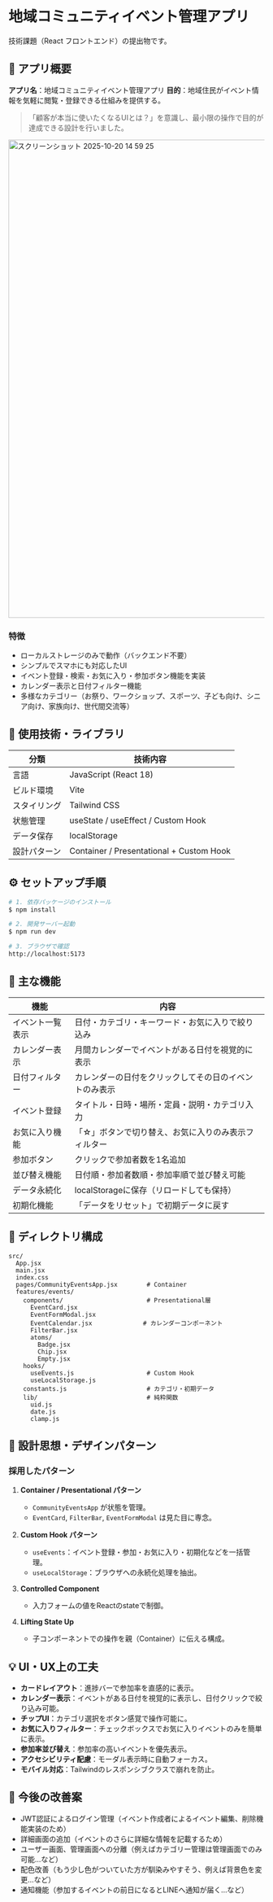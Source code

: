# 地域コミュニティイベント管理アプリ

技術課題（React フロントエンド）の提出物です。

## 🌟 アプリ概要

**アプリ名**：地域コミュニティイベント管理アプリ
**目的**：地域住民がイベント情報を気軽に閲覧・登録できる仕組みを提供する。

> 「顧客が本当に使いたくなるUIとは？」を意識し、最小限の操作で目的が達成できる設計を行いました。

<img width="1702" height="940" alt="スクリーンショット 2025-10-20 14 59 25" src="https://github.com/user-attachments/assets/537fd67f-bb66-4504-99e0-3bce026a2261" />

### 特徴

* ローカルストレージのみで動作（バックエンド不要）
* シンプルでスマホにも対応したUI
* イベント登録・検索・お気に入り・参加ボタン機能を実装
* カレンダー表示と日付フィルター機能
* 多様なカテゴリー（お祭り、ワークショップ、スポーツ、子ども向け、シニア向け、家族向け、世代間交流等）

## 🧱 使用技術・ライブラリ

| 分類     | 技術内容                                     |
| ------ | ---------------------------------------- |
| 言語     | JavaScript (React 18)                    |
| ビルド環境  | Vite                                     |
| スタイリング | Tailwind CSS                             |
| 状態管理   | useState / useEffect / Custom Hook       |
| データ保存  | localStorage                             |
| 設計パターン | Container / Presentational + Custom Hook |

## ⚙️ セットアップ手順

```bash
# 1. 依存パッケージのインストール
$ npm install

# 2. 開発サーバー起動
$ npm run dev

# 3. ブラウザで確認
http://localhost:5173
```

## 🧠 主な機能

| 機能       | 内容                         |
| -------- | -------------------------- |
| イベント一覧表示 | 日付・カテゴリ・キーワード・お気に入りで絞り込み         |
| カレンダー表示 | 月間カレンダーでイベントがある日付を視覚的に表示 |
| 日付フィルター | カレンダーの日付をクリックしてその日のイベントのみ表示 |
| イベント登録   | タイトル・日時・場所・定員・説明・カテゴリ入力    |
| お気に入り機能 | 「☆」ボタンで切り替え、お気に入りのみ表示フィルター |
| 参加ボタン    | クリックで参加者数を1名追加             |
| 並び替え機能 | 日付順・参加者数順・参加率順で並び替え可能 |
| データ永続化   | localStorageに保存（リロードしても保持） |
| 初期化機能    | 「データをリセット」で初期データに戻す        |

## 📂 ディレクトリ構成

```
src/
  App.jsx
  main.jsx
  index.css
  pages/CommunityEventsApp.jsx        # Container
  features/events/
    components/                       # Presentational層
      EventCard.jsx
      EventFormModal.jsx
      EventCalendar.jsx              # カレンダーコンポーネント
      FilterBar.jsx
      atoms/
        Badge.jsx
        Chip.jsx
        Empty.jsx
    hooks/
      useEvents.js                    # Custom Hook
      useLocalStorage.js
    constants.js                      # カテゴリ・初期データ
    lib/                              # 純粋関数
      uid.js
      date.js
      clamp.js
```

## 🧩 設計思想・デザインパターン

### 採用したパターン

1. **Container / Presentational パターン**
   * `CommunityEventsApp` が状態を管理。
   * `EventCard`, `FilterBar`, `EventFormModal` は見た目に専念。

2. **Custom Hook パターン**
   * `useEvents`：イベント登録・参加・お気に入り・初期化などを一括管理。
   * `useLocalStorage`：ブラウザへの永続化処理を抽出。

3. **Controlled Component**
   * 入力フォームの値をReactのstateで制御。

4. **Lifting State Up**
   * 子コンポーネントでの操作を親（Container）に伝える構成。

## 💡 UI・UX上の工夫

* **カードレイアウト**：進捗バーで参加率を直感的に表示。
* **カレンダー表示**：イベントがある日付を視覚的に表示し、日付クリックで絞り込み可能。
* **チップUI**：カテゴリ選択をボタン感覚で操作可能に。
* **お気に入りフィルター**：チェックボックスでお気に入りイベントのみを簡単に表示。
* **参加率並び替え**：参加率の高いイベントを優先表示。
* **アクセシビリティ配慮**：モーダル表示時に自動フォーカス。
* **モバイル対応**：Tailwindのレスポンシブクラスで崩れを防止。

## 🚀 今後の改善案

* JWT認証によるログイン管理（イベント作成者によるイベント編集、削除機能実装のため）
* 詳細画面の追加（イベントのさらに詳細な情報を記載するため）
* ユーザー画面、管理画面への分離（例えばカテゴリー管理は管理画面でのみ可能...など）
* 配色改善（もう少し色がついていた方が馴染みやすそう、例えば背景色を変更...など）
* 通知機能（参加するイベントの前日になるとLINEへ通知が届く...など）
